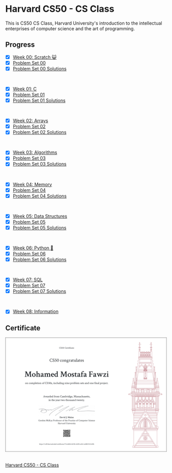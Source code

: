 # Harvard CS50 - CS Class
This is CS50 CS Class, Harvard University's introduction to the intellectual enterprises of computer science and the art of programming.

## Progress

- [x] [Week 00: Scratch 😺](https://cs50.harvard.edu/x/2020/weeks/0/)
- [x] [Problem Set 00](https://cs50.harvard.edu/x/2020/psets/0/)
- [x] [Problem Set 00 Solutions](./Problem%20Set%2000)

<br>

- [x] [Week 01: C](https://cs50.harvard.edu/x/2020/weeks/1/)
- [x] [Problem Set 01](https://cs50.harvard.edu/x/2020/psets/1/) 
- [x] [Problem Set 01 Solutions](./Problem%20Set%2001)

<br>

- [x] [Week 02: Arrays](https://cs50.harvard.edu/x/2020/weeks/2/)
- [x] [Problem Set 02](https://cs50.harvard.edu/x/2020/psets/2/)
- [x] [Problem Set 02 Solutions](./Problem%20Set%2002)

<br>

- [x] [Week 03: Algorithms](https://cs50.harvard.edu/x/2020/weeks/3/)      
- [x] [Problem Set 03](https://cs50.harvard.edu/x/2020/psets/3/) 
- [x] [Problem Set 03 Solutions](./Problem%20Set%2003)

<br>

- [x] [Week 04: Memory](https://cs50.harvard.edu/x/2020/weeks/4/)     
- [x] [Problem Set 04](https://cs50.harvard.edu/x/2020/psets/4/)  
- [x] [Problem Set 04 Solutions](./Problem%20Set%2004)

<br>

- [x] [Week 05: Data Structures](https://cs50.harvard.edu/x/2020/weeks/5/)      
- [x] [Problem Set 05](https://cs50.harvard.edu/x/2020/psets/5/) 
- [x] [Problem Set 05 Solutions](./Problem%20Set%2005)

<br>

- [x] [Week 06: Python 🐍](https://cs50.harvard.edu/x/2020/weeks/6/)     
- [x] [Problem Set 06](https://cs50.harvard.edu/x/2020/psets/6/) 
- [x] [Problem Set 06 Solutions](./Problem%20Set%2006)

<br>

- [x] [Week 07: SQL](https://cs50.harvard.edu/x/2020/weeks/7/)     
- [x] [Problem Set 07](https://cs50.harvard.edu/x/2020/psets/7/)  
- [x] [Problem Set 07 Solutions](./Problem%20Set%2007)

<br>

- [x] [Week 08: Information](https://cs50.harvard.edu/x/2020/weeks/8/)           

## Certificate
![image](./CS50x%20Certificate/CS50x.png)

##
[Harvard CS50 - CS Class](https://cs50.harvard.edu/x/2020/)
